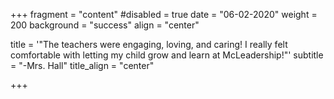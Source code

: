 +++
fragment = "content"
#disabled = true
date = "06-02-2020"
weight = 200
background = "success"
align = "center"

title = '"The teachers were engaging, loving, and caring! I really felt comfortable with letting my child grow and learn at McLeadership!"'
subtitle = "-Mrs. Hall"
title_align = "center"

+++
  


